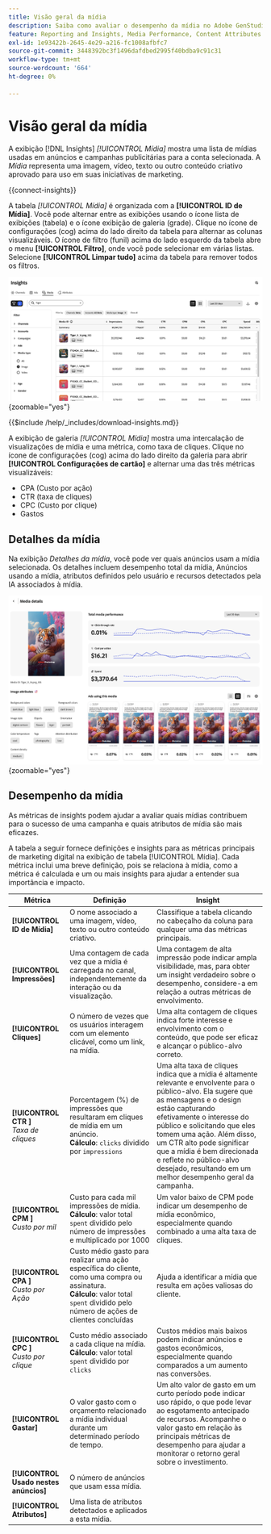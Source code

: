 ```yaml
---
title: Visão geral da mídia
description: Saiba como avaliar o desempenho da mídia no Adobe GenStudio for Performance Marketing.
feature: Reporting and Insights, Media Performance, Content Attributes
exl-id: 1e93422b-2645-4e29-a216-fc1008afbfc7
source-git-commit: 3448392bc3f1496dafdbed2995f40bdba9c91c31
workflow-type: tm+mt
source-wordcount: '664'
ht-degree: 0%

---
```


# Visão geral da mídia

A exibição [!DNL Insights] _[!UICONTROL Mídia]_ mostra uma lista de mídias usadas em anúncios e campanhas publicitárias para a conta selecionada. A _Mídia_ representa uma imagem, vídeo, texto ou outro conteúdo criativo aprovado para uso em suas iniciativas de marketing.

{{connect-insights}}

A tabela _[!UICONTROL Mídia]_ é organizada com a **[!UICONTROL ID de Mídia]**. Você pode alternar entre as exibições usando o ícone lista de exibições (tabela) e o ícone exibição de galeria (grade). Clique no ícone de configurações (cog) acima do lado direito da tabela para alternar as colunas visualizáveis. O ícone de filtro (funil) acima do lado esquerdo da tabela abre o menu **[!UICONTROL Filtro]**, onde você pode selecionar em várias listas. Selecione **[!UICONTROL Limpar tudo]** acima da tabela para remover todos os filtros.

![Filtro de mídia e tabela](/help/assets/insights-media-filter.png){zoomable="yes"}

{{$include /help/_includes/download-insights.md}}

A exibição de galeria _[!UICONTROL Mídia]_ mostra uma intercalação de visualizações de mídia e uma métrica, como taxa de cliques. Clique no ícone de configurações (cog) acima do lado direito da galeria para abrir **[!UICONTROL Configurações de cartão]** e alternar uma das três métricas visualizáveis:

- CPA (Custo por ação)
- CTR (taxa de cliques)
- CPC (Custo por clique)
- Gastos

## Detalhes da mídia

Na exibição _Detalhes da mídia_, você pode ver quais anúncios usam a mídia selecionada. Os detalhes incluem desempenho total da mídia, Anúncios usando a mídia, atributos definidos pelo usuário e recursos detectados pela IA associados à mídia.

![Detalhes da mídia](/help/assets/insights-media-details.png){zoomable="yes"}

## Desempenho da mídia

As métricas de insights podem ajudar a avaliar quais mídias contribuem para o sucesso de uma campanha e quais atributos de mídia são mais eficazes.

A tabela a seguir fornece definições e insights para as métricas principais de marketing digital na exibição de tabela [!UICONTROL Mídia]. Cada métrica inclui uma breve definição, pois se relaciona à mídia, como a métrica é calculada e um ou mais insights para ajudar a entender sua importância e impacto.

| Métrica | Definição | Insight |
| ---------------------- | ----------------------------- | -------------------------------- |
| **[!UICONTROL ID de Mídia]** | O nome associado a uma imagem, vídeo, texto ou outro conteúdo criativo. | Classifique a tabela clicando no cabeçalho da coluna para qualquer uma das métricas principais. |
| **[!UICONTROL Impressões]** | Uma contagem de cada vez que a mídia é carregada no canal, independentemente da interação ou da visualização. | Uma contagem de alta impressão pode indicar ampla visibilidade, mas, para obter um insight verdadeiro sobre o desempenho, considere-a em relação a outras métricas de envolvimento. |
| **[!UICONTROL Cliques]** | O número de vezes que os usuários interagem com um elemento clicável, como um link, na mídia. | Uma alta contagem de cliques indica forte interesse e envolvimento com o conteúdo, que pode ser eficaz e alcançar o público-alvo correto. |
| **[!UICONTROL CTR ]**<br>_Taxa de cliques_ | Porcentagem (%) de impressões que resultaram em cliques de mídia em um anúncio.<br>**Cálculo**: `clicks` dividido por `impressions` | Uma alta taxa de cliques indica que a mídia é altamente relevante e envolvente para o público-alvo. Ela sugere que as mensagens e o design estão capturando efetivamente o interesse do público e solicitando que eles tomem uma ação. Além disso, um CTR alto pode significar que a mídia é bem direcionada e reflete no público-alvo desejado, resultando em um melhor desempenho geral da campanha. |
| **[!UICONTROL CPM ]**<br>_Custo por mil_ | Custo para cada mil impressões de mídia.<br>**Cálculo**: valor total `spent` dividido pelo número de impressões e multiplicado por 1000 | Um valor baixo de CPM pode indicar um desempenho de mídia econômico, especialmente quando combinado a uma alta taxa de cliques. |
| **[!UICONTROL CPA ]**<br>_Custo por Ação_ | Custo médio gasto para realizar uma ação específica do cliente, como uma compra ou assinatura.<br>**Cálculo**: valor total `spent` dividido pelo número de ações de clientes concluídas | Ajuda a identificar a mídia que resulta em ações valiosas do cliente. |
| **[!UICONTROL CPC ]**<br>_Custo por clique_ | Custo médio associado a cada clique na mídia.<br>**Cálculo**: valor total `spent` dividido por `clicks` | Custos médios mais baixos podem indicar anúncios e gastos econômicos, especialmente quando comparados a um aumento nas conversões. |
| **[!UICONTROL Gastar]** | O valor gasto com o orçamento relacionado a mídia individual durante um determinado período de tempo. | Um alto valor de gasto em um curto período pode indicar uso rápido, o que pode levar ao esgotamento antecipado de recursos. Acompanhe o valor gasto em relação às principais métricas de desempenho para ajudar a monitorar o retorno geral sobre o investimento. |
| **[!UICONTROL Usado nestes anúncios]** | O número de anúncios que usam essa mídia. | |
| **[!UICONTROL Atributos]** | Uma lista de atributos detectados e aplicados a esta mídia. | |
